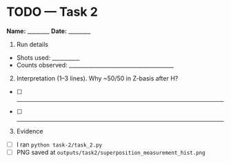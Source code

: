 # TODO — Task 2

**Name:** ________  **Date:** ________

1) Run details
- Shots used: __________
- Counts observed: ______________________________________

2) Interpretation (1–3 lines). Why ~50/50 in Z-basis after H?
- [ ] ____________________________________________
- [ ] ____________________________________________

3) Evidence
- [ ] I ran `python task-2/task_2.py`
- [ ] PNG saved at `outputs/task2/superposition_measurement_hist.png`
